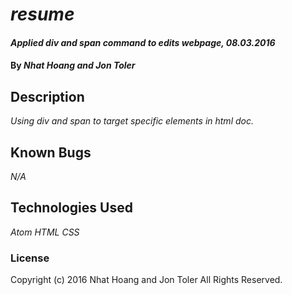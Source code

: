 # _resume_

#### _Applied div and span command to edits webpage, 08.03.2016_

#### By _**Nhat Hoang and Jon Toler**_

## Description

_Using div and span to target specific elements in html doc._

## Known Bugs

_N/A_

## Technologies Used

_Atom_
_HTML_
_CSS_

### License

Copyright (c) 2016 Nhat Hoang and Jon Toler All Rights Reserved.
